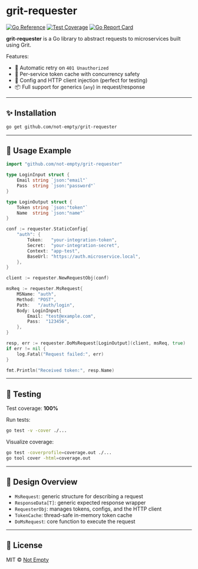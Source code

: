 # grit-requester

[![Go Reference](https://pkg.go.dev/badge/github.com/not-empty/grit-requester.svg)](https://pkg.go.dev/github.com/not-empty/grit-requester)
[![Test Coverage](https://img.shields.io/badge/test-100%25-brightgreen)](#)
[![Go Report Card](https://goreportcard.com/badge/github.com/not-empty/grit-requester)](https://goreportcard.com/report/github.com/not-empty/grit-requester)

**grit-requester** is a Go library to abstract requests to microservices built using Grit.

Features:

- 🔁 Automatic retry on `401 Unauthorized`
- 🔐 Per-service token cache with concurrency safety
- 💉 Config and HTTP client injection (perfect for testing)
- 📦 Full support for generics (`any`) in request/response

---

## ✨ Installation

```bash
go get github.com/not-empty/grit-requester
```

---

## 🚀 Usage Example

```go
import "github.com/not-empty/grit-requester"

type LoginInput struct {
	Email string `json:"email"`
	Pass  string `json:"password"`
}

type LoginOutput struct {
	Token string `json:"token"`
	Name  string `json:"name"`
}

conf := requester.StaticConfig{
	"auth": {
		Token:   "your-integration-token",
		Secret:  "your-integration-secret",
		Context: "app-test",
		BaseUrl: "https://auth.microservice.local",
	},
}

client := requester.NewRequestObj(conf)

msReq := requester.MsRequest{
	MSName: "auth",
	Method: "POST",
	Path:   "/auth/login",
	Body: LoginInput{
		Email: "test@example.com",
		Pass:  "123456",
	},
}

resp, err := requester.DoMsRequest[LoginOutput](client, msReq, true)
if err != nil {
	log.Fatal("Request failed:", err)
}

fmt.Println("Received token:", resp.Name)
```

---

## 🧪 Testing

Test coverage: **100%**

Run tests:

```bash
go test -v -cover ./...
```

Visualize coverage:

```bash
go test -coverprofile=coverage.out ./...
go tool cover -html=coverage.out
```

---

## 🧠 Design Overview

- `MsRequest`: generic structure for describing a request
- `ResponseData[T]`: generic expected response wrapper
- `RequesterObj`: manages tokens, configs, and the HTTP client
- `TokenCache`: thread-safe in-memory token cache
- `DoMsRequest`: core function to execute the request

---

## 🔧 License

MIT © [Not Empty](https://github.com/not-empty)
